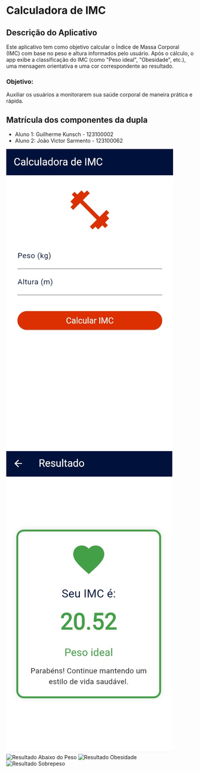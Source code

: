 # Calculadora de IMC

## Descrição do Aplicativo

Este aplicativo tem como objetivo calcular o Índice de Massa Corporal (IMC) com base no peso e altura informados pelo usuário. Após o cálculo, o app exibe a classificação do IMC (como "Peso ideal", "Obesidade", etc.), uma mensagem orientativa e uma cor correspondente ao resultado.

### Objetivo:
Auxiliar os usuários a monitorarem sua saúde corporal de maneira prática e rápida.

## Matrícula dos componentes da dupla

- Aluno 1: Guilherme Kunsch - 123100002
- Aluno 2: João Victor Sarmento - 123100062


![Tela Inicial](./image/imagem4.jpeg)
![Resultado Peso Ideal](./image/imagem1.jpeg)
![Resultado Abaixo do Peso](./image/imagem3.jpeg.jpeg)
![Resultado Obesidade](./image/imagem2.jpeg.jpeg)
![Resultado Sobrepeso](./image/imagem5.jpeg.jpeg)
